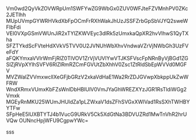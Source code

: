 Vm0wd2QyVkZOVWRpUm1SWFYwZG9WbGx0ZUV0WFJteFZVMnhPV0ZKc2JETlhh
MUpUVmpGYWRHVkdXbFpOCmFrRXhWakJhUzJSSFZrbGpSbVJYQ2sweWFIbFdi
VEI0VXpGSmVWUnJiR2xTYlZKWVEyc3dlRk5zUmxkaQpXR2hvVlhwS1QyTXha
SFZTYkdScFVteHdXVkV5TVV0U2JVNUhWbXhvVndwaVZrVjNWbGh3UzFVeFdY
aFQKYmxaVVlrWmFjRlZ0TlVOV1ZrVjVUVlYwVTJKSFVscFpNRnByVjBGd1ZG
SlZjRVpXYlhSVFV6RlZlRmRZCmFGVUtZbXhhV0Zsc1ZtRldSbEpWVVd0MGFV
MVZWalZVVmxwcllXeGFjbGRzV2xkaVdHaE1Wa2RrZDJGVwpXbkppUkZwWFRW
WndXRmxVUmxKbFZsWnlDbHBIUlV0VmJYaGhWREZXYzJGR1RsTldiWGg2Vmxk
MGEyRnMKU25WUmJHUldZa1pLZWxaV1dsZFhSVGxXWlVad1RsSXhTWHBYYTFw
SFpHeE5lUXBTYTJ4b1VucG9URkV5Ck5XdGtNa3BDVUZRd1MwTnVhR2hrUVQw
OUNncHpjWFU9CgpwYWc=

sss